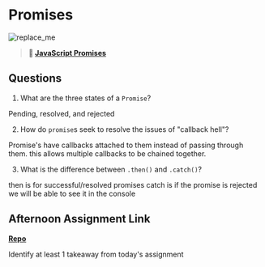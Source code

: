 # Promises

![replace_me](https://codeworks.blob.core.windows.net/public/assets/img/illustrations/placeholder.svg)

> **📖 [JavaScript Promises](https://codeworksacademy.com/fs-student-guide/resources/wk4/02-Promises)**

## Questions

1. What are the three states of a `Promise`?

Pending, resolved, and rejected

2. How do `promise`s seek to resolve the issues of "callback hell"?

Promise's have callbacks attached to them instead of passing through them. this allows multiple callbacks to be chained together.

3. What is the difference between `.then()` and `.catch()`?

then is for successful/resolved promises
catch is if the promise is rejected we will be able to see it in the console

## Afternoon Assignment Link

**[Repo](https://github.com/Curtis-Pollard-II/summer22-gregslistAsync)**

Identify at least 1 takeaway from today's assignment
